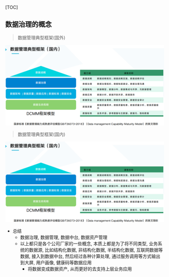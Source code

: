 [TOC]

## 数据治理的概念

> 数据管理典型框架(国外)

![img.png](image/img.png)

> 数据管理典型框架(国内)

![img.png](image/img.png)


* 总结
    * 数据治理, 数据管理, 数据中台, 数据资产管理
    * 以上都只是各个公司厂家的一些概念, 本质上都是为了将不同类型, 业务系统的数据源, 比如结构化数据, 非结构化数据, 半结构化数据, 互联网数据等数据, 接入到数据中台, 然后经过各种计算处理, 通过服务调用等方式输出到大屏, 用户画像, 健康码等数据应用
      * 将数据变成数据资产, 从而更好的去支持上层业务应用